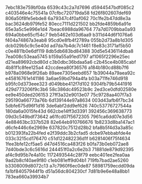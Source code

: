 7ebc183e759bf0da
6539c43c2a7d7696
d5944547bdf085c2
c403546e4c75541a
07cfbc720719da58
fd26f802607def69
806a50f8fe5ebde8
6a79347c4f0af062
70c1fe2b47dd8e3a
bac3624db979fe52
80ecc7111d221502
bb2fde4859b6a91e
65e3a5c5e996e1d4
7beac6988da96764
77a7d0709bba0a93
694a0bbe65cf54c7
9eb5462e103d6aa9
b311d44d6f1076a6
f404a74867a3eab8
95cd0e8fb4f2789a
055b2d73a8b1d305
dcb029b5c9c5e40d
ad7da7b4dc7c1461
f8e83c3171af5b50
c0e4811b0e6df119
8db5db683bd84388
30d5e5436114dba8
7ea008c53eaa5745
b159a55a91ed1797
af1065f2296e25ec
d21ea89692cbd80d
c3b0dbc36bdaa5a6
c2b45ce4b085cabf
4b81f1c8fee125a4
42ccdeea80f36576
a184b180cd88b7f6
b978a0968e9f26ab
89aee7305eebd657
1b39044a79aea92c
e45816761e141186
3a6ae59bd794a4fa
b03a711fe746d918
b95fc0d373eee323
d049bbe412f7d102
9304fb79b5441916
429d773206f9c3b6
58c386dc49523b9c
2ed3ce0dfd02580e
ee9e450ded206153
27ff3a32e9013e07
75c9728aa407f7a3
295190a66773a76b
6d139144e97a8634
003d43afb6f7bc34
5dbfe675d96f1d16
3de6abf2dd9ef626
740c53776727544a
180da6a0015fe43d
662cbe14ff3d3391
392456c369638773
09d3c549bdf73642
a61fcd07f5672305
7961ca6dd07e3d56
4e88463bc337b528
82e64eb910766676
1b8233d8ba147ac1
d6cfe446c6e2969e
637820c7512d28b2
bfa8b5f4d3a3a85c
b012393fa22b4fed
e2f39ddc3b2cfad5
dcbe97ebbabfde4e
033c3215cd176470
c51d122482236d1f
b6281406f75f4634
1fee3bfe12cf5ae5
d47d4516ca483f26
b0fa73b0eb072ae8
7d40bde3c6c5616d
244451f0a2c6e2b3
71881de879d92395
af4c9d95b7e4a10c
1172493544c28f79
eebc401ee2fea0aa
9ad2b8cf40ae9f80
c1eb081eff9d04b1
719fb7bad2ae5260
b3308009d8072c13
a7c7960f6ec0de87
58981759ecdd09da
fa1bf84057944f1b
d51a56dc804230cf
7d81b9e6e48a8bb1
783ea660a39934b7
